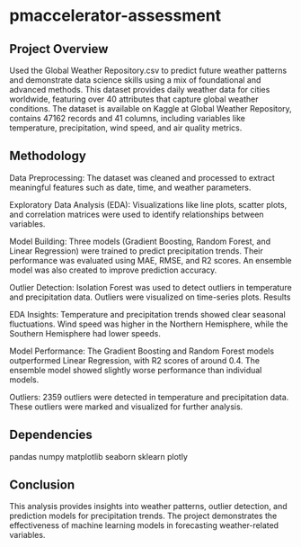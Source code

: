 # pmaccelerator-assessment

## Project Overview
Used the Global Weather Repository.csv to predict future weather patterns and demonstrate data science skills using a mix of foundational and advanced methods. This dataset provides daily weather data for cities worldwide, featuring over 40 attributes that capture global weather conditions. The dataset is available on Kaggle at Global Weather Repository, contains 47162 records and 41 columns, including variables like temperature, precipitation, wind speed, and air quality metrics.

## Methodology
Data Preprocessing: The dataset was cleaned and processed to extract meaningful features such as date, time, and weather parameters.

Exploratory Data Analysis (EDA): Visualizations like line plots, scatter plots, and correlation matrices were used to identify relationships between variables.

Model Building: Three models (Gradient Boosting, Random Forest, and Linear Regression) were trained to predict precipitation trends. Their performance was evaluated using MAE, RMSE, and R2 scores. An ensemble model was also created to improve prediction accuracy.

Outlier Detection: Isolation Forest was used to detect outliers in temperature and precipitation data. Outliers were visualized on time-series plots.
Results

EDA Insights: Temperature and precipitation trends showed clear seasonal fluctuations. Wind speed was higher in the Northern Hemisphere, while the Southern Hemisphere had lower speeds.

Model Performance: The Gradient Boosting and Random Forest models outperformed Linear Regression, with R2 scores of around 0.4. The ensemble model showed slightly worse performance than individual models.

Outliers: 2359 outliers were detected in temperature and precipitation data. These outliers were marked and visualized for further analysis.

## Dependencies
pandas
numpy
matplotlib
seaborn
sklearn
plotly
## Conclusion
This analysis provides insights into weather patterns, outlier detection, and prediction models for precipitation trends. The project demonstrates the effectiveness of machine learning models in forecasting weather-related variables.

